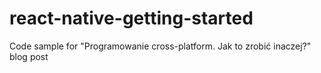 # react-native-getting-started
Code sample for "Programowanie cross-platform. Jak to zrobić inaczej?" blog post
